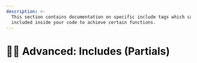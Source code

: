 ```yaml
---
description: >-
  This section contains documentation on specific include tags which can be
  included inside your code to achieve certain functions.
---
```


# 🧙‍♂️ Advanced: Includes (Partials)

